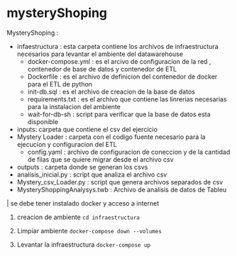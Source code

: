 # mysteryShoping

MysteryShoping :

* infaestructura : esta carpeta contiene los archivos de infraestructura necesarios para levantar el ambiente del datawarehouse
    - docker-compose.yml : es el arcivo de configuracion de la red , contenedor de base de datos y contenedor de ETL
    - Dockerfile : es el archivo de definicion del contenedor de docker para el ETL de python
    - init-db.sql : es el archivo de creacion de la base de datos
    - requirements.txt : es el archivo que contiene las linrerias necesarias para la instalacion del ambiente
    - wait-for-db-sh : script para verificar que la base de datos esta disponible
* inputs: carpeta que contiene el csv del ejercicio
* Mystery Loader : carpeta con el codigo fuente necesario para la ejecucion y configuracion del ETL
    -   config.yaml : archivo de configuracion de coneccion y de la cantidad de filas que se quiere migrar desde el archivo csv
* outputs : carpeta donde se generan los csvs
* analisis_inicial.py : script que analiza el archivo csv
* Mystery_csv_Loader.py : script que genera archivos separados de csv
* MysteryShoppingAnalysys.twb : Archivo de analisis de datos de Tableu

| se debe tener instalado docker y acceso a internet

1. creacion de ambiente
`cd infraestructura`

2. Limpiar ambiente
`docker-compose down --volumes`

3. Levantar la infraestructura 
`docker-compose up`


